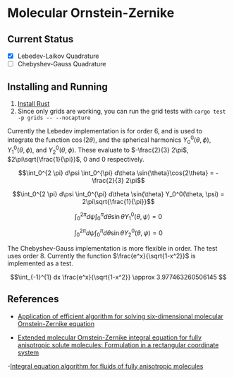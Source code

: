 # Molecular Ornstein-Zernike

## Current Status
- [x] Lebedev-Laikov Quadrature
- [ ] Chebyshev-Gauss Quadrature

## Installing and Running
1. [Install Rust](https://www.rust-lang.org/tools/install)
2. Since only grids are working, you can run the grid tests with `cargo test -p grids -- --nocapture`

Currently the Lebedev implementation is for order 6, and is used to integrate the function $\cos(2\theta)$, and the spherical harmonics $Y_0^0(\theta, \phi)$, $Y_1^0(\theta, \phi)$, and $Y_2^0(\theta, \phi)$. These evaluate to $-\frac{2}{3} 2\pi$, $2\pi\sqrt{\frac{1}{\pi}}$, $0$ and $0$ respectively.

$$\int_0^{2 \pi} d\psi \int_0^{\pi} d\theta \sin{\theta}\cos{2\theta} = -\frac{2}{3} 2\pi$$

$$\int_0^{2 \pi} d\psi \int_0^{\pi} d\theta \sin{\theta} Y_0^0(\theta, \psi) = 2\pi\sqrt{\frac{1}{\pi}}$$

$$\int_0^{2 \pi} d\psi \int_0^{\pi} d\theta \sin{\theta} Y_1^0(\theta, \psi) = 0$$

$$\int_0^{2 \pi} d\psi \int_0^{\pi} d\theta \sin{\theta} Y_2^0(\theta, \psi) = 0$$

The Chebyshev-Gauss implementation is more flexible in order. The test uses order 8. Currently the function $\frac{e^x}{\sqrt{1-x^2}}$ is implemented as a test.

$$\int_{-1}^{1} dx \frac{e^x}{\sqrt{1-x^2}} \approx 3.977463260506145 $$

## References

- [Application of efficient algorithm for solving six-dimensional molecular Ornstein-Zernike equation](https://doi.org/10.1063/1.3693623)

- [Extended molecular Ornstein-Zernike integral equation for fully anisotropic solute molecules: Formulation in a rectangular coordinate system](https://doi.org/10.1063/1.4819211)

-[Integral equation algorithm for fluids of fully anisotropic molecules](https://doi.org/10.1063/1.469615)